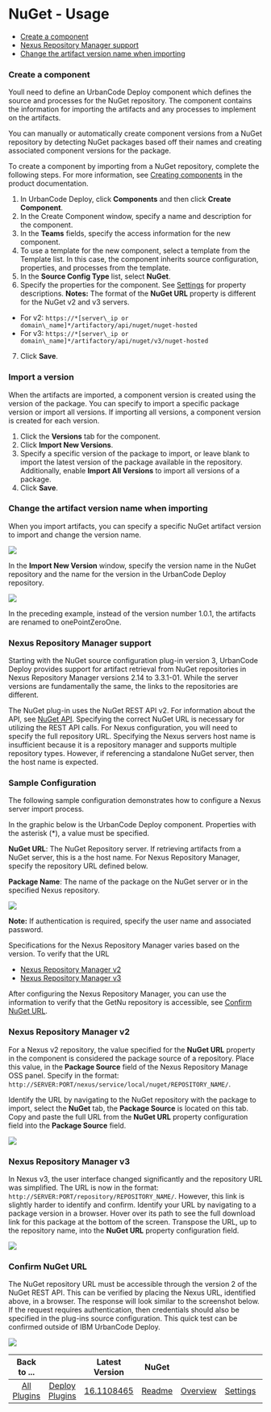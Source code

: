 
# NuGet - Usage


* [Create a component](#create-a-component)
* [Nexus Repository Manager support](#nexus-repository-manager-support)
* [Change the artifact version name when importing](#change-the-artifact-version-name-when-importing)


### Create a component



Youll need to define an UrbanCode Deploy component which defines the source and processes for the NuGet repository. The component contains the information for importing the artifacts and any processes to implement on the artifacts.

You can manually or automatically create component versions from a NuGet repository by detecting NuGet packages based off their names and creating associated component versions for the package.

To create a component by importing from a NuGet repository, complete the following steps. For more information, see [Creating components](http://www-01.ibm.com/support/knowledgecenter/SS4GSP_7.0.2/com.ibm.udeploy.doc/topics/comp_create.html "Creating components") in the product documentation.

1. In UrbanCode Deploy, click **Components** and then click **Create Component**.
2. In the Create Component window, specify a name and description for the component.
3. In the **Teams** fields, specify the access information for the new component.
4. To use a template for the new component, select a template from the Template list. In this case, the component inherits source configuration, properties, and processes from the template.
5. In the **Source Config Type** list, select **NuGet**.
6. Specify the properties for the component. See [Settings](#settings) for property descriptions. **Notes:** The format of the **NuGet URL** property is different for the NuGet v2 and v3 servers.
* For v2: `https://*[server\_ip or domain\_name]*/artifactory/api/nuget/nuget-hosted`
* For v3: `https://*[server\_ip or domain\_name]*/artifactory/api/nuget/v3/nuget-hosted`
7. Click **Save**.

### Import a version

When the artifacts are imported, a component version is created using the version of the package. You can specify to import a specific package version or import all versions. If importing all versions, a component version is created for each version.

1. Click the **Versions** tab for the component.
2. Click **Import New Versions**.
3. Specify a specific version of the package to import, or leave blank to import the latest version of the package available in the repository. Additionally, enable **Import All Versions** to import all versions of a package.
4. Click **Save**.


### Change the artifact version name when importing



When you import artifacts, you can specify a specific NuGet artifact version to import and change the version name.

[![](media/nuget_import.jpg)](media/nuget_import.jpg)

In the **Import New Version** window, specify the version name in the NuGet repository and the name for the version in the UrbanCode Deploy repository.

[![](media/nuget_newversion.jpg)](media/nuget_newversion.jpg)

In the preceding example, instead of the version number 1.0.1, the artifacts are renamed to onePointZeroOne.


### Nexus Repository Manager support



Starting with the NuGet source configuration plug-in version 3, UrbanCode Deploy provides support for artifact retrieval from NuGet repositories in Nexus Repository Manager versions 2.14 to 3.3.1-01. While the server versions are fundamentally the same, the links to the repositories are different.

The NuGet plug-in uses the NuGet REST API v2. For information about the API, see [NuGet API](https://docs.microsoft.com/en-us/nuget/api/overview). Specifying the correct NuGet URL is necessary for utilizing the REST API calls. For Nexus configuration, you will need to specify the full repository URL. Specifying the Nexus servers host name is insufficient because it is a repository manager and supports multiple repository types. However, if referencing a standalone NuGet server, then the host name is expected.

### Sample Configuration

The following sample configuration demonstrates how to configure a Nexus server import process.

In the graphic below is the UrbanCode Deploy component. Properties with the asterisk (\*), a value must be specified.

**NuGet URL**: The NuGet Repository server. If retrieving artifacts from a NuGet server, this is a the host name. For Nexus Repository Manager, specify the repository URL defined below.

**Package Name**: The name of the package on the NuGet server or in the specified Nexus repository.

[![](media/config.png)](media/config.png)

**Note:** If authentication is required, specify the user name and associated password.

Specifications for the Nexus Repository Manager varies based on the version. To verify that the URL

* [Nexus Repository Manager v2](#nrmv2)
* [Nexus Repository Manager v3](#nrmv3)

After configuring the Nexus Repository Manager, you can use the information to verify that the GetNu repository is accessible, see [Confirm NuGet URL](#id=confirm).

### Nexus Repository Manager v2

For a Nexus v2 repository, the value specified for the **NuGet URL** property in the component is considered the package source of a repository. Place this value, in the **Package Source** field of the Nexus Repository Manage OSS panel. Specify in the format: `http://SERVER:PORT/nexus/service/local/nuget/REPOSITORY_NAME/`.

Identify the URL by navigating to the NuGet repository with the package to import, select the **NuGet** tab, the **Package Source** is located on this tab. Copy and paste the full URL from the **NuGet URL** property configuration field into the **Package Source** field.

[![](media/2.png)](media/2.png)

### Nexus Repository Manager v3

In Nexus v3, the user interface changed significantly and the repository URL was simplified. The URL is now in the format: `http://SERVER:PORT/repository/REPOSITORY_NAME/`. However, this link is slightly harder to identify and confirm. Identify your URL by navigating to a package version in a browser. Hover over its path to see the full download link for this package at the bottom of the screen. Transpose the URL, up to the repository name, into the **NuGet URL** property configuration field.

[![](media/3.png)](media/3.png)

### Confirm NuGet URL

The NuGet repository URL must be accessible through the version 2 of the NuGet REST API. This can be verified by placing the Nexus URL, identified above, in a browser. The response will look similar to the screenshot below. If the request requires authentication, then credentials should also be specified in the plug-ins source configuration. This quick test can be confirmed outside of IBM UrbanCode Deploy.

[![](media/capture.png)](media/capture.png)


|Back to ...||Latest Version|NuGet ||||
| :---: | :---: | :---: | :---: | :---: | :---: | :---: |
|[All Plugins](../../index.md)|[Deploy Plugins](../README.md)|[16.1108465](https://raw.githubusercontent.com/UrbanCode/IBM-UCD-PLUGINS/main/files/nuget-source-config/nuget-source-config-16.1108465.zip)|[Readme](README.md)|[Overview](overview.md)|[Settings](settings.md)|[Downloads](downloads.md)|
